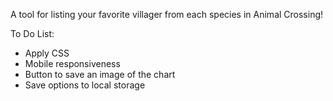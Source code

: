 A tool for listing your favorite villager from each species in Animal Crossing!

To Do List:
- Apply CSS
- Mobile responsiveness
- Button to save an image of the chart
- Save options to local storage

